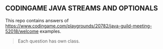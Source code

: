 ## CODINGAME JAVA STREAMS AND OPTIONALS 

This repo contains answers of https://www.codingame.com/playgrounds/20782/java-guild-meeting-52018/welcome examples.

> Each question has own class.